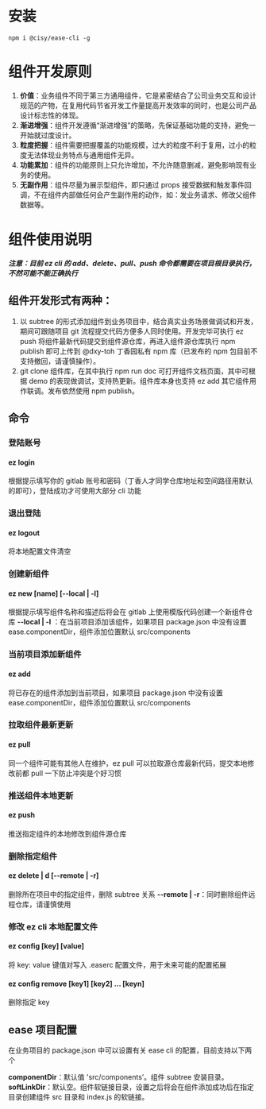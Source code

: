 # 安装
```
npm i @cisy/ease-cli -g
```

# 组件开发原则

1. **价值**：业务组件不同于第三方通用组件，它是紧密结合了公司业务交互和设计规范的产物，在复用代码节省开发工作量提高开发效率的同时，也是公司产品设计标志性的体现。
2. **渐进增强**：组件开发遵循“渐进增强”的策略，先保证基础功能的支持，避免一开始就过度设计。
3. **粒度把握**：组件需要把握覆盖的功能规模，过大的粒度不利于复用，过小的粒度无法体现业务特点与通用组件无异。
4. **功能累加**：组件的功能原则上只允许增加，不允许随意删减，避免影响现有业务的使用。
5. **无副作用**：组件尽量为展示型组件，即只通过 props 接受数据和触发事件回调，不在组件内部做任何会产生副作用的动作，如：发业务请求、修改父组件数据等。

# 组件使用说明

***注意：目前 ez cli 的 add、delete、pull、push 命令都需要在项目根目录执行，不然可能不能正确执行***

## 组件开发形式有两种：

1. 以 subtree 的形式添加组件到业务项目中，结合真实业务场景做调试和开发，期间可跟随项目 git 流程提交代码方便多人同时使用。开发完毕可执行 ez push <name> 将组件最新代码提交到组件源仓库，再进入组件源仓库执行 npm publish 即可上传到 @dxy-toh 丁香园私有 npm 库（已发布的 npm 包目前不支持撤回，请谨慎操作）。
2. git clone 组件库，在其中执行 npm run doc 可打开组件文档页面，其中可根据 demo 的表现做调试，支持热更新。组件库本身也支持 ez add 其它组件用作联调。发布依然使用 npm publish。

## 命令

### 登陆账号

#### ez login

根据提示填写你的 gitlab 账号和密码（丁香人才同学仓库地址和空间路径用默认的即可），登陆成功才可使用大部分 cli 功能

### 退出登陆

#### ez logout

将本地配置文件清空

### 创建新组件

#### ez new [name] [--local | -l]

根据提示填写组件名称和描述后将会在 gitlab 上使用模版代码创建一个新组件仓库
**--local | -l** ：在当前项目添加该组件，如果项目 package.json 中没有设置 ease.componentDir，组件添加位置默认 src/components

### 当前项目添加新组件

#### ez add <name>

将已存在的组件添加到当前项目，如果项目 package.json 中没有设置 ease.componentDir，组件添加位置默认 src/components

### 拉取组件最新更新

#### ez pull <name>

同一个组件可能有其他人在维护，ez pull 可以拉取源仓库最新代码，提交本地修改前都 pull 一下防止冲突是个好习惯

### 推送组件本地更新

#### ez push <name>

推送指定组件的本地修改到组件源仓库

### 删除指定组件

#### ez delete | d <name> [--remote | -r]

删除所在项目中的指定组件，删除 subtree 关系
**--remote | -r**：同时删除组件远程仓库，请谨慎使用

### 修改 ez cli 本地配置文件

#### ez config [key] [value]

将 key: value 键值对写入 .easerc 配置文件，用于未来可能的配置拓展

#### ez config remove [key1] [key2] … [keyn]

删除指定 key

## ease 项目配置

在业务项目的 package.json 中可以设置有关 ease cli 的配置，目前支持以下两个

**componentDir**：默认值 'src/components’。组件 subtree 安装目录。
**softLinkDir**：默认空。组件软链接目录，设置之后将会在组件添加成功后在指定目录创建组件 src 目录和 index.js 的软链接。